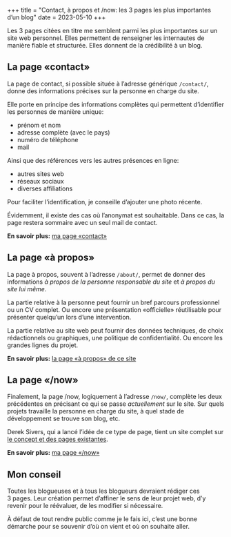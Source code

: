 +++
title = "Contact, à propos et /now: les 3 pages les plus importantes d’un blog"
date = 2023-05-10
+++

Les 3 pages citées en titre me semblent parmi les plus importantes sur un site web personnel. Elles permettent de renseigner les internautes de manière fiable et structurée. Elles donnent de la crédibilité à un blog.

## La page «contact»

La page de contact, si possible située à l’adresse générique `/contact/`, donne des informations précises sur la personne en charge du site.

Elle porte en principe des informations complètes qui permettent d’identifier les personnes de manière unique:

- prénom et nom
- adresse complète (avec le pays)
- numéro de téléphone
- mail

Ainsi que des références vers les autres présences en ligne:

- autres sites web
- réseaux sociaux
- diverses affiliations

Pour faciliter l’identification, je conseille d’ajouter une photo récente.

Évidemment, il existe des cas où l’anonymat est souhaitable. Dans ce cas, la page restera sommaire avec un seul mail de contact.

**En savoir plus:** [ma page «contact»](/contact/)

## La page «à propos»

La page à propos, souvent à l’adresse `/about/`, permet de donner des informations *à propos de la personne responsable du site* et *à propos du site lui même*.

La partie relative à la personne peut fournir un bref parcours professionnel ou un CV complet. Ou encore une présentation «officielle» réutilisable pour présenter quelqu’un lors d’une intervention.

La partie relative au site web peut fournir des données techniques, de choix rédactionnels ou graphiques, une politique de confidentialité. Ou encore les grandes lignes du projet.

**En savoir plus:** [la page «à propos» de ce site](/about/)

## La page «/now»

Finalement, la page /now, logiquement à l’adresse `/now/`, complète les deux précédentes en précisant ce qui se passe *actuellement* sur le site. Sur quels projets travaille la personne en charge du site, à quel stade de développement se trouve son blog, etc.

Derek Sivers, qui a lancé l’idée de ce type de page, tient un site complet sur [le concept et des pages existantes](https://nownownow.com/).

**En savoir plus:** [ma page «/now»](/now/)

## Mon conseil

Toutes les blogueuses et à tous les blogueurs devraient rédiger ces 3 pages. Leur création permet d’affiner le sens de leur projet web, d’y revenir pour le réévaluer, de les modifier si nécessaire. 

À défaut de tout rendre public comme je le fais ici, c’est une bonne démarche pour se souvenir d’où on vient et où on souhaite aller.